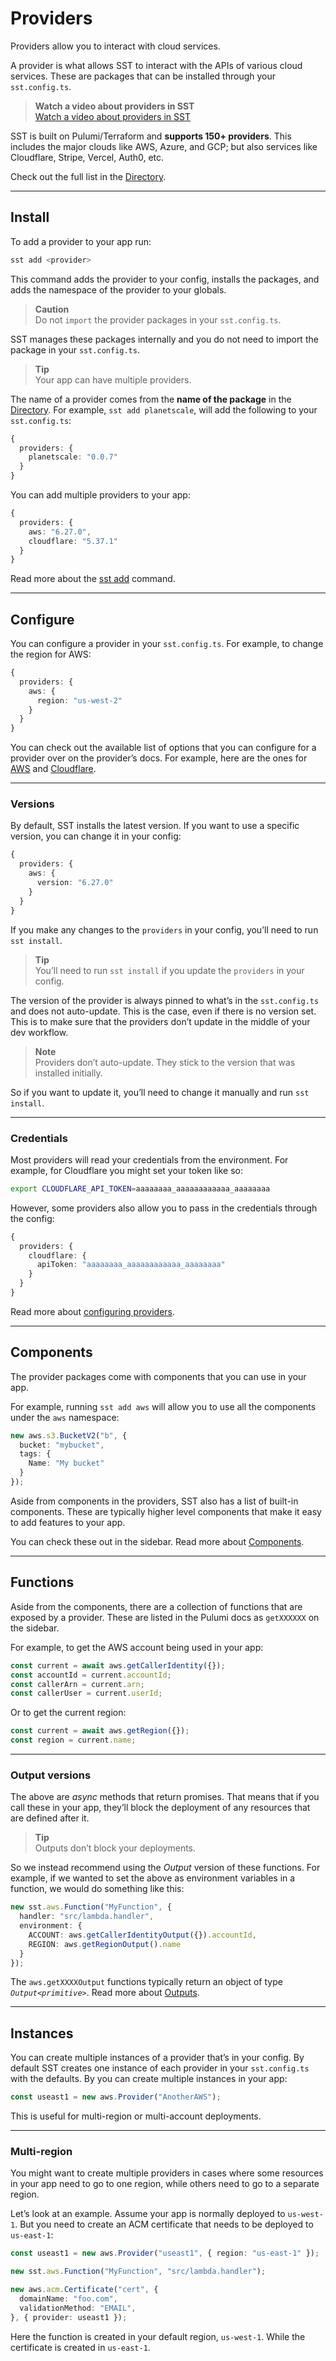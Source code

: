 # Providers

Providers allow you to interact with cloud services.

A provider is what allows SST to interact with the APIs of various cloud services. These are packages that can be installed through your `sst.config.ts`.

> **Watch a video about providers in SST**  
> [Watch a video about providers in SST](https://youtu.be/rlR2f5N9mW4)

SST is built on Pulumi/Terraform and **supports 150+ providers**. This includes the major clouds like AWS, Azure, and GCP; but also services like Cloudflare, Stripe, Vercel, Auth0, etc.

Check out the full list in the [Directory](https://sst.dev/docs/all-providers#directory).

---

## Install

To add a provider to your app run:

```bash
sst add <provider>
```

This command adds the provider to your config, installs the packages, and adds the namespace of the provider to your globals.

> **Caution**  
> Do not `import` the provider packages in your `sst.config.ts`.

SST manages these packages internally and you do not need to import the package in your `sst.config.ts`.

> **Tip**  
> Your app can have multiple providers.

The name of a provider comes from the **name of the package** in the [Directory](https://sst.dev/docs/all-providers#directory). For example, `sst add planetscale`, will add the following to your `sst.config.ts`:

```ts
{
  providers: {
    planetscale: "0.0.7"
  }
}
```

You can add multiple providers to your app:

```ts
{
  providers: {
    aws: "6.27.0",
    cloudflare: "5.37.1"
  }
}
```

Read more about the [sst add](https://sst.dev/docs/reference/cli/#add) command.

---

## Configure

You can configure a provider in your `sst.config.ts`. For example, to change the region for AWS:

```ts
{
  providers: {
    aws: {
      region: "us-west-2"
    }
  }
}
```

You can check out the available list of options that you can configure for a provider over on the provider’s docs. For example, here are the ones for [AWS](https://www.pulumi.com/registry/packages/aws/api-docs/provider/#inputs) and [Cloudflare](https://www.pulumi.com/registry/packages/cloudflare/api-docs/provider/#inputs).

---

### Versions

By default, SST installs the latest version. If you want to use a specific version, you can change it in your config:

```ts
{
  providers: {
    aws: {
      version: "6.27.0"
    }
  }
}
```

If you make any changes to the `providers` in your config, you’ll need to run `sst install`.

> **Tip**  
> You’ll need to run `sst install` if you update the `providers` in your config.

The version of the provider is always pinned to what’s in the `sst.config.ts` and does not auto-update. This is the case, even if there is no version set. This is to make sure that the providers don’t update in the middle of your dev workflow.

> **Note**  
> Providers don’t auto-update. They stick to the version that was installed initially.

So if you want to update it, you’ll need to change it manually and run `sst install`.

---

### Credentials

Most providers will read your credentials from the environment. For example, for Cloudflare you might set your token like so:

```bash
export CLOUDFLARE_API_TOKEN=aaaaaaaa_aaaaaaaaaaaa_aaaaaaaa
```

However, some providers also allow you to pass in the credentials through the config:

```ts
{
  providers: {
    cloudflare: {
      apiToken: "aaaaaaaa_aaaaaaaaaaaa_aaaaaaaa"
    }
  }
}
```

Read more about [configuring providers](https://sst.dev/docs/reference/config/#providers).

---

## Components

The provider packages come with components that you can use in your app.

For example, running `sst add aws` will allow you to use all the components under the `aws` namespace:

```ts
new aws.s3.BucketV2("b", {
  bucket: "mybucket",
  tags: {
    Name: "My bucket"
  }
});
```

Aside from components in the providers, SST also has a list of built-in components. These are typically higher level components that make it easy to add features to your app.

You can check these out in the sidebar. Read more about [Components](https://sst.dev/docs/components/).

---

## Functions

Aside from the components, there are a collection of functions that are exposed by a provider. These are listed in the Pulumi docs as `getXXXXXX` on the sidebar.

For example, to get the AWS account being used in your app:

```ts
const current = await aws.getCallerIdentity({});
const accountId = current.accountId;
const callerArn = current.arn;
const callerUser = current.userId;
```

Or to get the current region:

```ts
const current = await aws.getRegion({});
const region = current.name;
```

---

### Output versions

The above are *async* methods that return promises. That means that if you call these in your app, they’ll block the deployment of any resources that are defined after it.

> **Tip**  
> Outputs don’t block your deployments.

So we instead recommend using the *Output* version of these functions. For example, if we wanted to set the above as environment variables in a function, we would do something like this:

```ts
new sst.aws.Function("MyFunction", {
  handler: "src/lambda.handler",
  environment: {
    ACCOUNT: aws.getCallerIdentityOutput({}).accountId,
    REGION: aws.getRegionOutput().name
  }
});
```

The `aws.getXXXXOutput` functions typically return an object of type *`Output<primitive>`*. Read more about [Outputs](https://sst.dev/docs/components/#outputs).

---

## Instances

You can create multiple instances of a provider that’s in your config. By default SST creates one instance of each provider in your `sst.config.ts` with the defaults. By you can create multiple instances in your app:

```ts
const useast1 = new aws.Provider("AnotherAWS");
```

This is useful for multi-region or multi-account deployments.

---

### Multi-region

You might want to create multiple providers in cases where some resources in your app need to go to one region, while others need to go to a separate region.

Let’s look at an example. Assume your app is normally deployed to `us-west-1`. But you need to create an ACM certificate that needs to be deployed to `us-east-1`:

```ts
const useast1 = new aws.Provider("useast1", { region: "us-east-1" });

new sst.aws.Function("MyFunction", "src/lambda.handler");

new aws.acm.Certificate("cert", {
  domainName: "foo.com",
  validationMethod: "EMAIL",
}, { provider: useast1 });
```

Here the function is created in your default region, `us-west-1`. While the certificate is created in `us-east-1`.